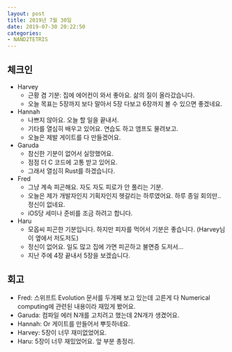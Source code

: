 ```yaml
---
layout: post
title: 2019년 7월 30일
date: 2019-07-30 20:22:50
categories:
- NAND2TETRIS
---
```


## 체크인

* Harvey
  * 근황 겸 기분: 집에 에어컨이 와서 좋아요. 삶의 질이 올라갔습니다.
  * 오늘 목표는 5장까지 보다 말아서 5장 다보고 6장까지 볼 수 있으면 좋겠네요.
* Hannah
  * 나쁘지 않아요. 오늘 할 일을 끝내서.
  * 기타를 열심히 배우고 있어요. 연습도 하고 앰프도 물려보고.
  * 오늘은 제발 게이트를 다 만들겠어요.
* Garuda
  * 참신한 기분이 없어서 실망했어요.
  * 점점 더 C 코드에 고통 받고 있어요.
  * 그래서 열심히 Rust를 하겠습니다.
* Fred
  * 그냥 계속 피곤해요. 자도 자도 피로가 안 풀리는 기분.
  * 오늘은 제가 개발자인지 기획자인지 헷갈리는 하루였어요. 하루 종일 회의만.. 정신이 없네요.
  * iOS당 세미나 준비를 조금 하려고 합니다.
* Haru
  * 모옵씨 피곤한 기분입니다. 하지만 피자를 먹어서 기분은 좋습니다. (Harvey님이 옆에서 저도저도)
  * 정신이 없어요. 일도 많고 집에 가면 피곤하고 불면증 도저서...
  * 지난 주에 4장 끝내서 5장을 보겠습니다.

## 회고

* Fred: 스위프트 Evolution 문서를 두개째 보고 있는데 고른게 다 Numerical computing에 관련된 내용이라 재밌게 봤어요.
* Garuda: 컴파일 에러 N개를 고치려고 했는데 2N개가 생겼어요.
* Hannah: Or 게이트를 만들어서 뿌듯하네요.
* Harvey: 5장이 너무 재미없었어요.
* Haru: 5장이 너무 재밌었어요. 앞 부분 총정리.
